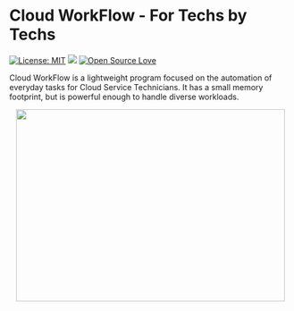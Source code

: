 # Cloud WorkFlow - For Techs by Techs
[![License: MIT](https://img.shields.io/badge/License-MIT-yellow.svg)](https://opensource.org/licenses/MIT) [![](https://img.shields.io/badge/Donate-PayPal-blue.svg)](https://www.paypal.com/paypalme/michaelalestock) [![Open Source Love](https://firstcontributions.github.io/open-source-badges/badges/open-source-v1/open-source.svg)](https://github.com/firstcontributions/open-source-badges)


Cloud WorkFlow is a lightweight program focused on the automation of everyday tasks for Cloud Service Technicians. It has a small memory footprint, but is powerful enough to handle diverse workloads.
<p align="center">
  <img width="481" height="344" src="https://user-images.githubusercontent.com/75401074/154497310-d7c9b5a8-034d-427e-a549-08cce6f38922.png">
</p
